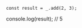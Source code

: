 <script
      async
      src="https://cdnjs.cloudflare.com/ajax/libs/lodash.js/4.17.21/lodash.min.js"
      integrity="sha512-WFN04846sdKMIP5LKNphMaWzU7YpMyCU245etK3g/2ARYbPK9Ub18eG+ljU96qKRCWh+quCY7yefSmlkQw1ANQ=="
      crossorigin="anonymous"
      referrerpolicy="no-referrer"
    ></script>


    const result = _.add(2, 3);
console.log(result); // 5